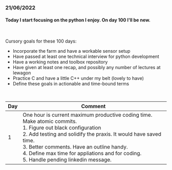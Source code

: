 ### 21/06/2022
#### Today I start focusing on the python I enjoy. On day 100 I'll be new.

<br>

Cursory goals for these 100 days:
- Incorporate the farm and have a workable sensor setup
- Have passed at least one technical interview for python development
- Have a working notes and toolbox repository
- Have given at least one recap, and possibly any number of lectures at lewagon
- Practice C and have a little C++ under my belt (lovely to have)
- Define these goals in actionable and time-bound terms


<br>

Day | Comment
--- | -------
1  | One hour is current maximum productive coding time. Make atomic commits.<br />1. Figure out black configuration <br />2. Add testing and solidify the praxis. It would have saved time. <br />3. Better comments. Have an outline handy. <br />4. Define max time for appliations and for coding. <br /> 5. Handle pending linkedin message.
